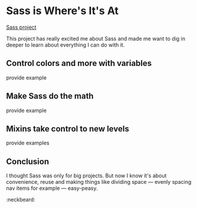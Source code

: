 # Sass is Where's It's At
[Sass project](https://https://green64.github.io/sass_project/)

This project has really excited me about Sass and made me want to dig in deeper to learn about everything I can do with it. 

## Control colors and more with variables

provide example

## Make Sass do the math

provide example

## Mixins take control to new levels


provide examples

## Conclusion

I thought Sass was only for big projects. But now I know it's about convenience, reuse and making things like dividing space &mdash; evenly spacing nav items for example &mdash; easy-peasy.

:neckbeard:
